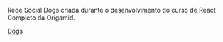 Rede Social Dogs criada durante o desenvolvimento do curso de React Completo da Origamid.

<a href="/" target=_blank> Dogs </a>
